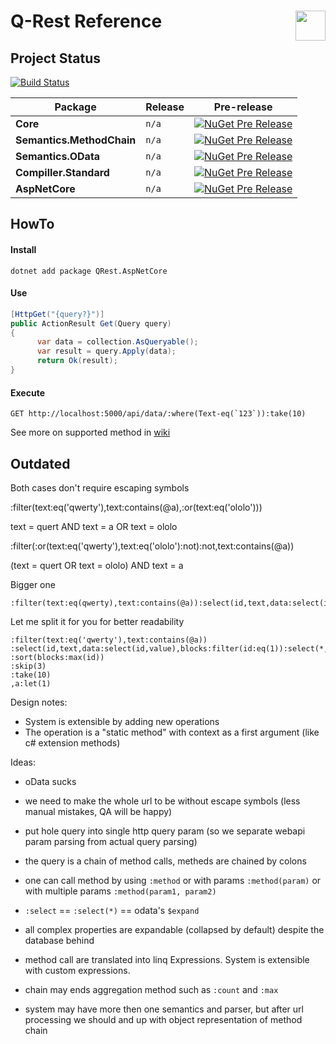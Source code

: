 <img src="https://raw.githubusercontent.com/pamidur/q-rest/master/logo.png" width="48" align="right"/>Q-Rest Reference
========================

## Project Status
[![Build Status](https://travis-ci.org/pamidur/q-rest.svg?branch=master)](https://travis-ci.org/pamidur/q-rest)

Package | Release | Pre-release
--- | --- | ---
**Core** | `n/a` | [![NuGet Pre Release](https://img.shields.io/nuget/vpre/QRest.Core.svg)](https://www.nuget.org/packages/QRest.Core)
**Semantics.MethodChain** | `n/a` | [![NuGet Pre Release](https://img.shields.io/nuget/vpre/QRest.Semantics.MethodChain.svg)](https://www.nuget.org/packages/QRest.Semantics.MethodChain)
**Semantics.OData** | `n/a` | [![NuGet Pre Release](https://img.shields.io/nuget/vpre/QRest.Semantics.OData.svg)](https://www.nuget.org/packages/QRest.Semantics.OData)
**Compiller.Standard** | `n/a` | [![NuGet Pre Release](https://img.shields.io/nuget/vpre/QRest.Compiller.Standard.svg)](https://www.nuget.org/packages/QRest.Compiller.Standard)
**AspNetCore** | `n/a` | [![NuGet Pre Release](https://img.shields.io/nuget/vpre/QRest.AspNetCore.svg)](https://www.nuget.org/packages/QRest.AspNetCore)


## HowTo

#### Install
```
dotnet add package QRest.AspNetCore
```

#### Use
```csharp
[HttpGet("{query?}")]
public ActionResult Get(Query query)
{
      var data = collection.AsQueryable();
      var result = query.Apply(data);   
      return Ok(result);
} 
```

#### Execute ##
```
GET http://localhost:5000/api/data/:where(Text-eq(`123`)):take(10)
```

See more on supported method in [wiki](https://github.com/pamidur/q-rest/wiki/Method-Chain-Semantics)

## Outdated

Both cases don't require escaping symbols


:filter(text:eq('qwerty'),text:contains(@a),:or(text:eq('ololo')))

text = quert AND text = a OR text = ololo


:filter(:or(text:eq('qwerty'),text:eq('ololo'):not):not,text:contains(@a))

(text = quert OR text = ololo) AND text = a


Bigger one 
```
:filter(text:eq(qwerty),text:contains(@a)):select(id,text,data:select(id,value),blocks:filter(id:eq(1)):select(*,internal:select)):sort(blocks:max(id)):skip(3):take(10),a:let(1)
```
Let me split it for you for better readability
```
:filter(text:eq('qwerty'),text:contains(@a))
:select(id,text,data:select(id,value),blocks:filter(id:eq(1)):select(*,internal:select))
:sort(blocks:max(id))
:skip(3)
:take(10)
,a:let(1)
```

Design notes:
- System is extensible by adding new operations
- The operation is a "static method" with context as a first argument (like c# extension methods)

Ideas:
- oData sucks
- we need to make the whole url to be without escape symbols (less manual mistakes, QA will be happy)
- put hole query into single http query param (so we separate webapi param parsing from actual query parsing)
- the query is a chain of method calls, metheds are chained by colons
- one can call method by using ```:method``` or with params ```:method(param)``` or with multiple params ```:method(param1, param2)```
- ```:select``` == ```:select(*)``` == odata's ```$expand```
- all complex properties are expandable (collapsed by default) despite the database behind
- method call are translated into linq Expressions. System is extensible with custom expressions.
- chain may ends aggregation method such as ```:count``` and ```:max```

- system may have more then one semantics and parser, but after url processing we should and up with object representation of method chain
